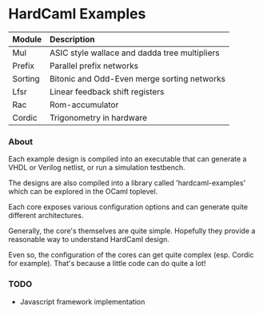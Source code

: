 # HardCaml Examples

Module  | Description 
:-------|:-----------
Mul     | ASIC style wallace and dadda tree multipliers
Prefix  | Parallel prefix networks
Sorting | Bitonic and Odd-Even merge sorting networks
Lfsr    | Linear feedback shift registers
Rac     | Rom-accumulator
Cordic  | Trigonometry in hardware

### About

Each example design is compiled into an executable that can generate
a VHDL or Verilog netlist, or run a simulation testbench.

The designs are also compiled into a library called 'hardcaml-examples' 
which can be explored in the OCaml toplevel.

Each core exposes various configuration options and can generate
quite different architectures.  

Generally, the core's themselves are quite simple.  Hopefully they provide
a reasonable way to understand HardCaml design.

Even so, the configuration of the cores can get quite complex (esp. Cordic
for example).  That's because a little code can do quite a lot!

### TODO

* Javascript framework implementation

